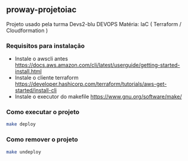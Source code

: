 ## proway-projetoiac
Projeto usado pela turma Devs2-blu DEVOPS
Matéria: IaC ( Terraform / Cloudformation )


### Requisitos para instalação

- Instale o awscli antes https://docs.aws.amazon.com/cli/latest/userguide/getting-started-install.html
- Instale o cliente terraform https://developer.hashicorp.com/terraform/tutorials/aws-get-started/install-cli
- Instale o executor do makefile https://www.gnu.org/software/make/

### Como executar o projeto
```sh
make deploy
```

### Como remover o projeto
```sh
make undeploy
```



